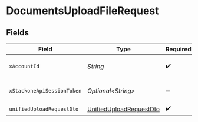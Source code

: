 # DocumentsUploadFileRequest


## Fields

| Field                                                                         | Type                                                                          | Required                                                                      | Description                                                                   |
| ----------------------------------------------------------------------------- | ----------------------------------------------------------------------------- | ----------------------------------------------------------------------------- | ----------------------------------------------------------------------------- |
| `xAccountId`                                                                  | *String*                                                                      | :heavy_check_mark:                                                            | The account identifier                                                        |
| `xStackoneApiSessionToken`                                                    | *Optional\<String>*                                                           | :heavy_minus_sign:                                                            | The session token                                                             |
| `unifiedUploadRequestDto`                                                     | [UnifiedUploadRequestDto](../../models/components/UnifiedUploadRequestDto.md) | :heavy_check_mark:                                                            | N/A                                                                           |
